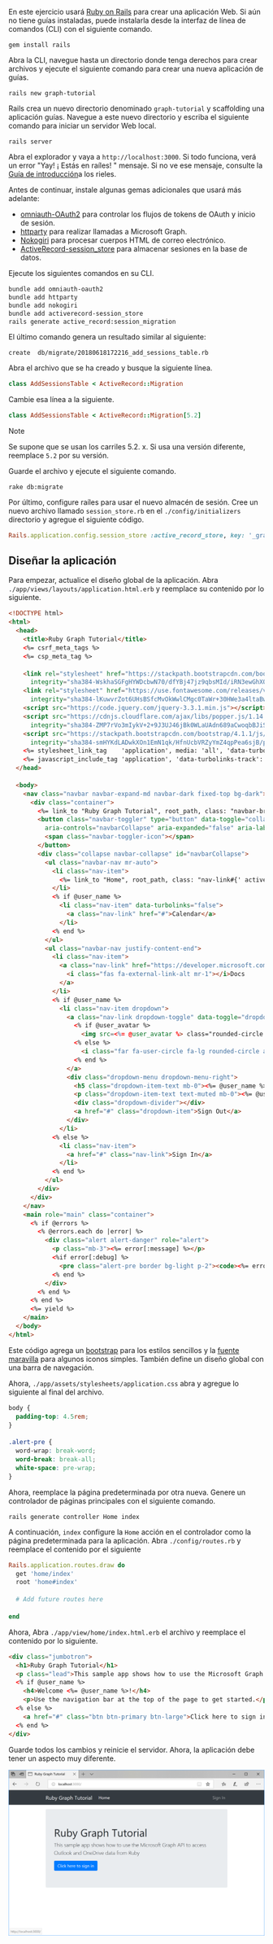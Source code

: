 <!-- markdownlint-disable MD002 MD041 -->

En este ejercicio usará [Ruby on Rails](https://rubyonrails.org/) para crear una aplicación Web. Si aún no tiene guías instaladas, puede instalarla desde la interfaz de línea de comandos (CLI) con el siguiente comando.

```Shell
gem install rails
```

Abra la CLI, navegue hasta un directorio donde tenga derechos para crear archivos y ejecute el siguiente comando para crear una nueva aplicación de guías.

```Shell
rails new graph-tutorial
```

Rails crea un nuevo directorio denominado `graph-tutorial` y scaffolding una aplicación guías. Navegue a este nuevo directorio y escriba el siguiente comando para iniciar un servidor Web local.

```Shell
rails server
```

Abra el explorador y vaya a `http://localhost:3000`. Si todo funciona, verá un error "Yay! ¡ Estás en raíles! " mensaje. Si no ve ese mensaje, consulte la [Guía de introducción](http://guides.rubyonrails.org/)a los rieles.

Antes de continuar, instale algunas gemas adicionales que usará más adelante:

- [omniauth-OAuth2](https://github.com/omniauth/omniauth-oauth2) para controlar los flujos de tokens de OAuth y inicio de sesión.
- [httparty](https://github.com/jnunemaker/httparty) para realizar llamadas a Microsoft Graph.
- [Nokogiri](https://github.com/sparklemotion/nokogiri) para procesar cuerpos HTML de correo electrónico.
- [ActiveRecord-session_store](https://github.com/rails/activerecord-session_store) para almacenar sesiones en la base de datos.

Ejecute los siguientes comandos en su CLI.

```Shell
bundle add omniauth-oauth2
bundle add httparty
bundle add nokogiri
bundle add activerecord-session_store
rails generate active_record:session_migration
```

El último comando genera un resultado similar al siguiente:

```Shell
create  db/migrate/20180618172216_add_sessions_table.rb
```

Abra el archivo que se ha creado y busque la siguiente línea.

```ruby
class AddSessionsTable < ActiveRecord::Migration
```

Cambie esa línea a la siguiente.

```ruby
class AddSessionsTable < ActiveRecord::Migration[5.2]
```

> [!NOTE]
> Se supone que se usan los carriles 5.2. x. Si usa una versión diferente, reemplace `5.2` por su versión.

Guarde el archivo y ejecute el siguiente comando.

```Shell
rake db:migrate
```

Por último, configure raíles para usar el nuevo almacén de sesión. Cree un nuevo archivo llamado `session_store.rb` en el `./config/initializers` directorio y agregue el siguiente código.

```ruby
Rails.application.config.session_store :active_record_store, key: '_graph_app_session'
```

## <a name="design-the-app"></a>Diseñar la aplicación

Para empezar, actualice el diseño global de la aplicación. Abra `./app/views/layouts/application.html.erb` y reemplace su contenido por lo siguiente.

```html
<!DOCTYPE html>
<html>
  <head>
    <title>Ruby Graph Tutorial</title>
    <%= csrf_meta_tags %>
    <%= csp_meta_tag %>

    <link rel="stylesheet" href="https://stackpath.bootstrapcdn.com/bootstrap/4.1.1/css/bootstrap.min.css"
      integrity="sha384-WskhaSGFgHYWDcbwN70/dfYBj47jz9qbsMId/iRN3ewGhXQFZCSftd1LZCfmhktB" crossorigin="anonymous">
    <link rel="stylesheet" href="https://use.fontawesome.com/releases/v5.1.0/css/all.css"
      integrity="sha384-lKuwvrZot6UHsBSfcMvOkWwlCMgc0TaWr+30HWe3a4ltaBwTZhyTEggF5tJv8tbt" crossorigin="anonymous">
    <script src="https://code.jquery.com/jquery-3.3.1.min.js"></script>
    <script src="https://cdnjs.cloudflare.com/ajax/libs/popper.js/1.14.3/umd/popper.min.js"
      integrity="sha384-ZMP7rVo3mIykV+2+9J3UJ46jBk0WLaUAdn689aCwoqbBJiSnjAK/l8WvCWPIPm49" crossorigin="anonymous"></script>
    <script src="https://stackpath.bootstrapcdn.com/bootstrap/4.1.1/js/bootstrap.min.js"
      integrity="sha384-smHYKdLADwkXOn1EmN1qk/HfnUcbVRZyYmZ4qpPea6sjB/pTJ0euyQp0Mk8ck+5T" crossorigin="anonymous"></script>
    <%= stylesheet_link_tag    'application', media: 'all', 'data-turbolinks-track': 'reload' %>
    <%= javascript_include_tag 'application', 'data-turbolinks-track': 'reload' %>
  </head>

  <body>
    <nav class="navbar navbar-expand-md navbar-dark fixed-top bg-dark">
      <div class="container">
        <%= link_to "Ruby Graph Tutorial", root_path, class: "navbar-brand" %>
        <button class="navbar-toggler" type="button" data-toggle="collapse" data-target="#navbarCollapse"
          aria-controls="navbarCollapse" aria-expanded="false" aria-label="Toggle navigation">
          <span class="navbar-toggler-icon"></span>
        </button>
        <div class="collapse navbar-collapse" id="navbarCollapse">
          <ul class="navbar-nav mr-auto">
            <li class="nav-item">
              <%= link_to "Home", root_path, class: "nav-link#{' active' if controller.controller_name == 'home'}" %>
            </li>
            <% if @user_name %>
              <li class="nav-item" data-turbolinks="false">
                <a class="nav-link" href="#">Calendar</a>
              </li>
            <% end %>
          </ul>
          <ul class="navbar-nav justify-content-end">
            <li class="nav-item">
              <a class="nav-link" href="https://developer.microsoft.com/graph/docs/concepts/overview" target="_blank">
                <i class="fas fa-external-link-alt mr-1"></i>Docs
              </a>
            </li>
            <% if @user_name %>
              <li class="nav-item dropdown">
                <a class="nav-link dropdown-toggle" data-toggle="dropdown" href="#" role="button" aria-haspopup="true" aria-expanded="false">
                  <% if @user_avatar %>
                    <img src=<%= @user_avatar %> class="rounded-circle align-self-center mr-2" style="width: 32px;">
                  <% else %>
                    <i class="far fa-user-circle fa-lg rounded-circle align-self-center mr-2" style="width: 32px;"></i>
                  <% end %>
                </a>
                <div class="dropdown-menu dropdown-menu-right">
                  <h5 class="dropdown-item-text mb-0"><%= @user_name %></h5>
                  <p class="dropdown-item-text text-muted mb-0"><%= @user_email %></p>
                  <div class="dropdown-divider"></div>
                  <a href="#" class="dropdown-item">Sign Out</a>
                </div>
              </li>
            <% else %>
              <li class="nav-item">
                <a href="#" class="nav-link">Sign In</a>
              </li>
            <% end %>
          </ul>
        </div>
      </div>
    </nav>
    <main role="main" class="container">
      <% if @errors %>
        <% @errors.each do |error| %>
          <div class="alert alert-danger" role="alert">
            <p class="mb-3"><%= error[:message] %></p>
            <%if error[:debug] %>
              <pre class="alert-pre border bg-light p-2"><code><%= error[:debug] %></code></pre>
            <% end %>
          </div>
        <% end %>
      <% end %>
      <%= yield %>
    </main>
  </body>
</html>
```

Este código agrega un [bootstrap](http://getbootstrap.com/) para los estilos sencillos y la [fuente maravilla](https://fontawesome.com/) para algunos iconos simples. También define un diseño global con una barra de navegación.

Ahora, `./app/assets/stylesheets/application.css` abra y agregue lo siguiente al final del archivo.

```css
body {
  padding-top: 4.5rem;
}

.alert-pre {
  word-wrap: break-word;
  word-break: break-all;
  white-space: pre-wrap;
}
```

Ahora, reemplace la página predeterminada por otra nueva. Genere un controlador de páginas principales con el siguiente comando.

```Shell
rails generate controller Home index
```

A continuación, `index` configure la `Home` acción en el controlador como la página predeterminada para la aplicación. Abra `./config/routes.rb` y reemplace el contenido por el siguiente

```ruby
Rails.application.routes.draw do
  get 'home/index'
  root 'home#index'

  # Add future routes here

end
```

Ahora, Abra `./app/view/home/index.html.erb` el archivo y reemplace el contenido por lo siguiente.

```html
<div class="jumbotron">
  <h1>Ruby Graph Tutorial</h1>
  <p class="lead">This sample app shows how to use the Microsoft Graph API to access Outlook and OneDrive data from Ruby</p>
  <% if @user_name %>
    <h4>Welcome <%= @user_name %>!</h4>
    <p>Use the navigation bar at the top of the page to get started.</p>
  <% else %>
    <a href="#" class="btn btn-primary btn-large">Click here to sign in</a>
  <% end %>
</div>
```

Guarde todos los cambios y reinicie el servidor. Ahora, la aplicación debe tener un aspecto muy diferente.

![Una captura de pantalla de la Página principal rediseñada](./images/create-app-01.png)